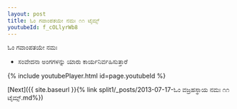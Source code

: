 ```yaml
---
layout: post
title: ಓಂ ಗವಾಂಪತಯೇ ನಮಃ ೧೧ ಟೈಮ್ಸ್
youtubeId: f_cOLlyrWb8
---
```

 
 
 ಓಂ ಗವಾಂಪತಯೇ ನಮಃ  
 
 -  ಸಂವೇದನಾ ಅಂಗಗಳನ್ನು ಯಾರು ಕಾರ್ಯನಿರ್ವಹಿಸುತ್ತಾರೆ 
 
  
 
  
 
 
 
 
 
 


{% include youtubePlayer.html id=page.youtubeId %}
 
[Next]({{ site.baseurl }}{% link  split1/_posts/2013-07-17-ಓಂ ವಜ್ರಹಸ್ಥಾಯ ನಮಃ ೧೧ ಟೈಮ್ಸ್.md%})
 
